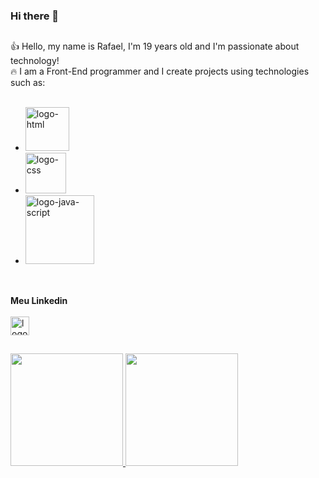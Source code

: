 ### Hi there 👋


##


:+1: Hello, my name is Rafael, I'm 19 years old and I'm passionate about technology!
<br>
 :fire: I am a Front-End programmer and I create projects using technologies such as:
<br>
<br>
- <img src='https://img.shields.io/badge/HTML5-E34F26?style=for-the-badge&logo=html5&logoColor=white' alt='logo-html' width='70px'>
- <img src='https://img.shields.io/badge/CSS3-1572B6?style=for-the-badge&logo=css3&logoColor=white' alt='logo-css' width='65px'> 
- <img src='https://img.shields.io/badge/JavaScript-F7DF1E?style=for-the-badge&logo=javascript&logoColor=black' alt='logo-java-script' width='110px'>

##

<br>
<b>Meu Linkedin</b>
<br>
<br>
<img src='https://static-00.iconduck.com/assets.00/linkedin-icon-256x256-6yqakm7l.png' alt='logo-linkedin' width='30px' href='https://www.linkedin.com/in/rafael-sales3/' target='_blank'>

##
<div>
  
  <a href="https://github.com/rafaelsales03">
  <img height="180em" src="https://github-readme-stats.vercel.app/api?username=rafaelsales03&show_icons=true&theme=dracula&include_all_commits-true&count_private=true"/>

  <img height="180em" src="https://github-readme-stats.vercel.app/api/top-langs/?username=rafaelsales03&layout=compact&langs_count=16&theme=dracula"/>

</div>


